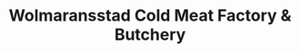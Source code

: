 ---
title: "Wolmaransstad Cold Meat Factory & Butchery"
url: /wolmaransstad/wolmaransstad-cold-meat-factory-und-butchery/
shop: Metzgerei
---